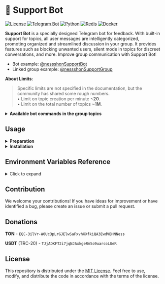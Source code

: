 # 🤖 Support Bot

[![License](https://img.shields.io/github/license/tonmendon/ton-subdomain)](https://github.com/tonmendon/ton-subdomain/blob/main/LICENSE)
[![Telegram Bot](https://img.shields.io/badge/Bot-grey?logo=telegram)](https://core.telegram.org/bots)
[![Python](https://img.shields.io/badge/Python-3.10-blue.svg)](https://www.python.org/downloads/release/python-3100/)
[![Redis](https://img.shields.io/badge/Redis-Yes?logo=redis&color=white)](https://redis.io/)
[![Docker](https://img.shields.io/badge/Docker-blue?logo=docker&logoColor=white)](https://www.docker.com/)

**Support Bot** is a specially designed Telegram bot for feedback. With built-in support for topics, all user messages
are intelligently categorized, promoting organized and streamlined discussion in your group. It provides features such
as blocking unwanted users, silent mode in topics for discreet conversations, and more. Improve group communication with
Support Bot!

* Bot example: [@nessshonSupportBot](https://t.me/nessshonSupportBot)
* Linked group example: [@nessshonSupportGroup](https://t.me/nessshonSupportGroup)

**About Limits**:
<blockquote>
Specific limits are not specified in the documentation, but the community has shared some rough numbers. 
<br>
• Limit on topic creation per minute <b>~20</b>.
<br>
• Limit on the total number of topics <b>~1M</b>.
</blockquote>

<details>
<summary><b>Available bot commands in the group topics</b></summary>

* `/ban` - Block/Unblock User.

  Use this command to block or unblock a user, controlling the receipt of messages from them.

* `/silent` - Activate/Deactivate Silent Mode.

  Enable or disable silent mode to prevent messages from being sent to the user.

* `/information` - User Information.

  Receive a message containing basic information about the user.

</details>

## Usage

<details>
<summary><b>Preparation</b></summary>

1. Create a bot via [@BotFather](https://t.me/BotFather) and save the TOKEN (referred to as `BOT_TOKEN` later).
2. Create a group and enable topics in the group settings.
3. Add the created bot to the group as an admin and grant it the necessary rights to manage topics.
4. Add the bot [What's my Telegram ID?](https://t.me/my_id_bot) to the group and save the group ID (referred to
   as `BOT_GROUP_ID` later).
5. Optionally, customize the bot texts to fit your needs in the file
   named [texts](https://github.com/nessshon/support-bot/tree/main/app/bot/utils/texts.py#L52).
6. Optionally, add the language you need
   to [SUPPORTED_LANGUAGES](https://github.com/nessshon/support-bot/tree/main/app/bot/utils/texts.py#L10)
   and add the appropriate codes to
   the [data](https://github.com/nessshon/support-bot/tree/main/app/bot/utils/texts.py#L46).

</details>

<details>
<summary><b>Installation</b></summary>

1. Clone the repository:

    ```bash
    git clone https://github.com/nessshon/support-bot.git
    ```

2. Change into the bot directory:

    ```bash
    cd support-bot
    ```
3. Clone environment variables file:

   ```bash
   cp .env.example .env
   ```

4. Configure [environment variables](#environment-variables-reference) variables file:

   ```bash
   nano .env
   ```

5. Running a bot in a docker container:

   ```bash
   docker-compose up --build
   ```

</details>

## Environment Variables Reference

<details>
<summary>Click to expand</summary>

Here is a comprehensive reference guide for the environment variables used in the project:

| Variable       | Type  | Description                                                   | Example         |
|----------------|-------|---------------------------------------------------------------|-----------------|
| `BOT_TOKEN`    | `str` | Bot token, obtained from [@BotFather](https://t.me/BotFather) | `123456:qweRTY` | 
| `BOT_DEV_ID`   | `int` | User ID of the bot developer or admin                         | `123456789`     |
| `BOT_GROUP_ID` | `str` | Group ID where the bot operates                               | `-100123456789` |
| `REDIS_HOST`   | `str` | The hostname or IP address of the Redis server                | `redis`         |
| `REDIS_PORT`   | `int` | The port number on which the Redis server is running          | `6379`          |
| `REDIS_DB`     | `int` | The Redis database number                                     | `1`             |

</details>

## Contribution

We welcome your contributions! If you have ideas for improvement or have identified a bug, please create an issue or
submit a pull request.

## Donations

**TON** - `EQC-3ilVr-W0Uc3pLrGJElwSaFxvhXXfkiQA3EwdVBHNNess`

**USDT** (TRC-20) - `TJjADKFT2i7jqNJAxkgeRm5o9uarcoLUeR`

## License

This repository is distributed under the [MIT License](LICENSE).
Feel free to use, modify, and distribute the code in accordance with the terms of the license.
